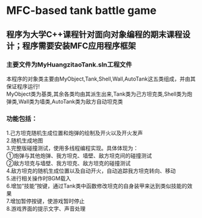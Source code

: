 # MFC-based tank battle game
## 程序为大学C++课程针对面向对象编程的期末课程设计；程序需要安装MFC应用程序框架
### 主要文件为MyHuangzitaoTank.sln工程文件<br>
本程序的对象类主要由MyObject,Tank,Shell,Wall,AutoTank这五类组成，并由其保证程序运行!<br>
MyObject类为基类,其余各类均由其派生出来,Tank类为己方坦克类,Shell类为炮弹类,Wall类为墙类,AutoTank类为敌方自动坦克类<br>
### 功能包括：
1.己方坦克随机生成位置和炮弹的绘制及开火以及开火发声<br>
2.随机生成地图<br>
3.完整版碰撞测试，使用多线程编程实现。具体体现为：<br>
①炮弹与其他炮弹、我方坦克、墙壁、敌方坦克间的碰撞测试<br>
②敌方坦克与墙壁、我方坦克、敌方坦克的碰撞测试<br>
4.敌方坦克的随机生成位置以及自动开火，自动追踪我方坦克转向、移动<br>
5.进行相关操作时BGM载入<br>
6.增加“技能”按键，通过Tank类中函数修改坦克的自身装甲来达到类似技能的效果<br>
7.增加暂停按键，使游戏暂时停止<br>
8.游戏界面的提示文字、声音处理<br>
